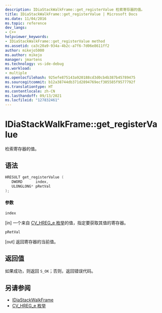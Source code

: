 ```yaml
---
description: IDiaStackWalkFrame::get_registerValue 检索寄存器的值。
title: IDiaStackWalkFrame::get_registerValue | Microsoft Docs
ms.date: 11/04/2016
ms.topic: reference
dev_langs:
- C++
helpviewer_keywords:
- IDiaStackWalkFrame::get_registerValue method
ms.assetid: ca3c20a9-934a-4b2c-a7f6-7d06e8611ff2
author: mikejo5000
ms.author: mikejo
manager: jmartens
ms.technology: vs-ide-debug
ms.workload:
- multiple
ms.openlocfilehash: 925efe875143a920188cd3d0cb4b387b45789475
ms.sourcegitcommit: b12a38744db371d2894769ecf305585f9577792f
ms.translationtype: HT
ms.contentlocale: zh-CN
ms.lasthandoff: 09/13/2021
ms.locfileid: "127832461"
---
```

# <a name="idiastackwalkframeget_registervalue"></a>IDiaStackWalkFrame::get_registerValue
检索寄存器的值。

## <a name="syntax"></a>语法

```C++
HRESULT get_registerValue ( 
   DWORD      index,
   ULONGLONG* pRetVal
);
```

#### <a name="parameters"></a>参数
 `index`

[in] 一个来自 [CV_HREG_e 枚举](../../debugger/debug-interface-access/cv-hreg-e.md)的值，指定要获取其值的寄存器。

 `pRetVal`

[out] 返回寄存器的当前值。

## <a name="return-value"></a>返回值
 如果成功，则返回 `S_OK`；否则，返回错误代码。

## <a name="see-also"></a>另请参阅
- [IDiaStackWalkFrame](../../debugger/debug-interface-access/idiastackwalkframe.md)
- [CV_HREG_e 枚举](../../debugger/debug-interface-access/cv-hreg-e.md)
